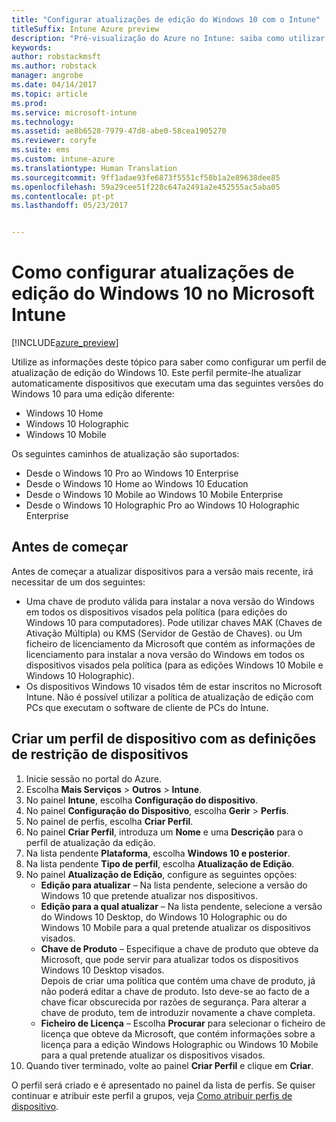 ```yaml
---
title: "Configurar atualizações de edição do Windows 10 com o Intune"
titleSuffix: Intune Azure preview
description: "Pré-visualização do Azure no Intune: saiba como utilizar o Intune para atualizar dispositivos Windows 10 que gere para uma edição diferente."
keywords: 
author: robstackmsft
ms.author: robstack
manager: angrobe
ms.date: 04/14/2017
ms.topic: article
ms.prod: 
ms.service: microsoft-intune
ms.technology: 
ms.assetid: ae8b6528-7979-47d8-abe0-58cea1905270
ms.reviewer: coryfe
ms.suite: ems
ms.custom: intune-azure
ms.translationtype: Human Translation
ms.sourcegitcommit: 9ff1adae93fe6873f5551cf58b1a2e89638dee85
ms.openlocfilehash: 59a29cee51f228c647a2491a2e452555ac5aba05
ms.contentlocale: pt-pt
ms.lasthandoff: 05/23/2017


---
```


# <a name="how-to-configure-windows-10-edition-upgrades-in-microsoft-intune"></a>Como configurar atualizações de edição do Windows 10 no Microsoft Intune

[!INCLUDE[azure_preview](./includes/azure_preview.md)]

Utilize as informações deste tópico para saber como configurar um perfil de atualização de edição do Windows 10. Este perfil permite-lhe atualizar automaticamente dispositivos que executam uma das seguintes versões do Windows 10 para uma edição diferente:

- Windows 10 Home
- Windows 10 Holographic
- Windows 10 Mobile


Os seguintes caminhos de atualização são suportados:

- Desde o Windows 10 Pro ao Windows 10 Enterprise
- Desde o Windows 10 Home ao Windows 10 Education
- Desde o Windows 10 Mobile ao Windows 10 Mobile Enterprise
- Desde o Windows 10 Holographic Pro ao Windows 10 Holographic Enterprise


## <a name="before-you-start"></a>Antes de começar
Antes de começar a atualizar dispositivos para a versão mais recente, irá necessitar de um dos seguintes:

- Uma chave de produto válida para instalar a nova versão do Windows em todos os dispositivos visados pela política (para edições do Windows 10 para computadores). Pode utilizar chaves MAK (Chaves de Ativação Múltipla) ou KMS (Servidor de Gestão de Chaves). ou Um ficheiro de licenciamento da Microsoft que contém as informações de licenciamento para instalar a nova versão do Windows em todos os dispositivos visados pela política (para as edições Windows 10 Mobile e Windows 10 Holographic).
- Os dispositivos Windows 10 visados têm de estar inscritos no Microsoft Intune. Não é possível utilizar a política de atualização de edição com PCs que executam o software de cliente de PCs do Intune.

## <a name="create-a-device-profile-containing-device-restriction-settings"></a>Criar um perfil de dispositivo com as definições de restrição de dispositivos

1. Inicie sessão no portal do Azure.
2. Escolha **Mais Serviços** > **Outros** > **Intune**.
3. No painel **Intune**, escolha **Configuração do dispositivo**.
2. No painel **Configuração do Dispositivo**, escolha **Gerir** > **Perfis**.
3. No painel de perfis, escolha **Criar Perfil**.
4. No painel **Criar Perfil**, introduza um **Nome** e uma **Descrição** para o perfil de atualização da edição.
5. Na lista pendente **Plataforma**, escolha **Windows 10 e posterior**.
6. Na lista pendente **Tipo de perfil**, escolha **Atualização de Edição**.
7. No painel **Atualização de Edição**, configure as seguintes opções:
    - **Edição para atualizar** – Na lista pendente, selecione a versão do Windows 10 que pretende atualizar nos dispositivos.
    - **Edição para a qual atualizar** – Na lista pendente, selecione a versão do Windows 10 Desktop, do Windows 10 Holographic ou do Windows 10 Mobile para a qual pretende atualizar os dispositivos visados.
    - **Chave de Produto** – Especifique a chave de produto que obteve da Microsoft, que pode servir para atualizar todos os dispositivos Windows 10 Desktop visados.<br>Depois de criar uma política que contém uma chave de produto, já não poderá editar a chave de produto. Isto deve-se ao facto de a chave ficar obscurecida por razões de segurança. Para alterar a chave de produto, tem de introduzir novamente a chave completa.
    - **Ficheiro de Licença** – Escolha **Procurar** para selecionar o ficheiro de licença que obteve da Microsoft, que contém informações sobre a licença para a edição Windows Holographic ou Windows 10 Mobile para a qual pretende atualizar os dispositivos visados.
8. Quando tiver terminado, volte ao painel **Criar Perfil** e clique em **Criar**.

O perfil será criado e é apresentado no painel da lista de perfis.
Se quiser continuar e atribuir este perfil a grupos, veja [Como atribuir perfis de dispositivo](device-profile-assign.md).


